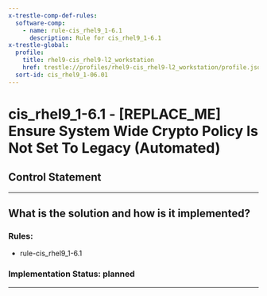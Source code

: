 ```yaml
---
x-trestle-comp-def-rules:
  software-comp:
    - name: rule-cis_rhel9_1-6.1
      description: Rule for cis_rhel9_1-6.1
x-trestle-global:
  profile:
    title: rhel9-cis_rhel9-l2_workstation
    href: trestle://profiles/rhel9-cis_rhel9-l2_workstation/profile.json
  sort-id: cis_rhel9_1-06.01
---
```


# cis_rhel9_1-6.1 - \[REPLACE_ME\] Ensure System Wide Crypto Policy Is Not Set To Legacy (Automated)

## Control Statement

______________________________________________________________________

## What is the solution and how is it implemented?

<!-- For implementation status enter one of: implemented, partial, planned, alternative, not-applicable -->

<!-- Note that the list of rules under ### Rules: is read-only and changes will not be captured after assembly to JSON -->

<!-- Add control implementation description here for control: cis_rhel9_1-6.1 -->

### Rules:

  - rule-cis_rhel9_1-6.1

### Implementation Status: planned

______________________________________________________________________
